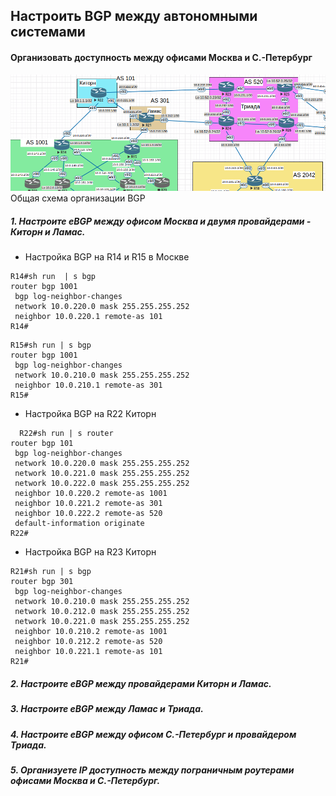 ## Настроить BGP между автономными системами
#### Организовать доступность между офисами Москва и С.-Петербург

![](https://github.com/Ram170107/Otus_practice_ARR/blob/865fa89d441f52cf2804c38e4a12107a701355c6/labs/lab_9/%D0%A1%D1%85%D0%B5%D0%BC%D0%B0%20BGP.png)
Общая схема организации BGP

##### 1. Настроите eBGP между офисом Москва и двумя провайдерами - Киторн и Ламас.
- Настройка BGP на R14 и R15 в Москве

```
R14#sh run  | s bgp
router bgp 1001
 bgp log-neighbor-changes
 network 10.0.220.0 mask 255.255.255.252
 neighbor 10.0.220.1 remote-as 101
R14#
```

```
R15#sh run | s bgp
router bgp 1001
 bgp log-neighbor-changes
 network 10.0.210.0 mask 255.255.255.252
 neighbor 10.0.210.1 remote-as 301
R15#
```
- Настройка BGP на R22 Киторн

```
  R22#sh run | s router
router bgp 101
 bgp log-neighbor-changes
 network 10.0.220.0 mask 255.255.255.252
 network 10.0.221.0 mask 255.255.255.252
 network 10.0.222.0 mask 255.255.255.252
 neighbor 10.0.220.2 remote-as 1001
 neighbor 10.0.221.2 remote-as 301
 neighbor 10.0.222.2 remote-as 520
 default-information originate
R22#
```
- Настройка BGP на R23 Киторн

```
R21#sh run | s bgp
router bgp 301
 bgp log-neighbor-changes
 network 10.0.210.0 mask 255.255.255.252
 network 10.0.212.0 mask 255.255.255.252
 network 10.0.221.0 mask 255.255.255.252
 neighbor 10.0.210.2 remote-as 1001
 neighbor 10.0.212.2 remote-as 520
 neighbor 10.0.221.1 remote-as 101
R21#
```

##### 2. Настроите eBGP между провайдерами Киторн и Ламас.
##### 3. Настроите eBGP между Ламас и Триада.
##### 4. Настроите eBGP между офисом С.-Петербург и провайдером Триада.
##### 5. Организуете IP доступность между пограничным роутерами офисами Москва и С.-Петербург.
